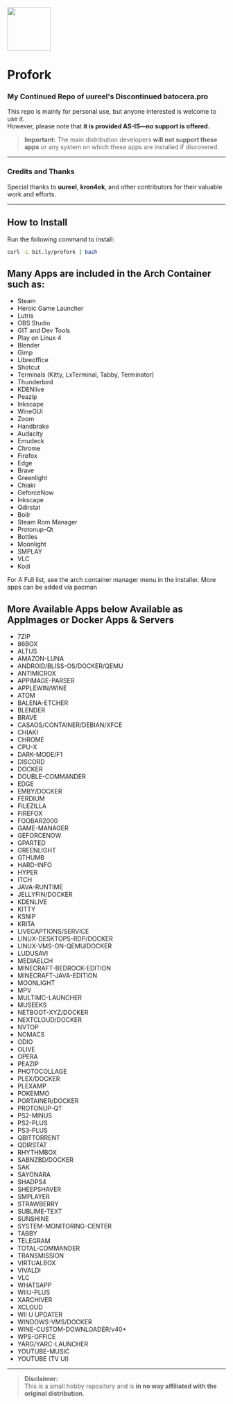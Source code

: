 <img src="https://github.com/user-attachments/assets/aa7e6947-2f5b-404d-8702-ee0322281e06" width="100" />

# Profork

### My Continued Repo of uureel's Discontinued batocera.pro

This repo is mainly for personal use, but anyone interested is welcome to use it.  
However, please note that **it is provided AS-IS—no support is offered.**

> **Important:** The main distribution developers **will not support these apps** or any system on which these apps are installed if discovered.

---

### Credits and Thanks
Special thanks to **uureel**, **kron4ek**, and other contributors for their valuable work and efforts.

---

## How to Install
Run the following command to install:

```bash
curl -L bit.ly/profork | bash
```
## Many Apps are included in the Arch Container such as:


- Steam
- Heroic Game Launcher
- Lutris
- OBS Studio
- GIT and Dev Tools
- Play on Linux 4
- Blender
- Gimp
- Libreoffice
- Shotcut
- Terminals (Kitty, LxTerminal, Tabby, Terminator)
- Thunderbird
- KDENlive
- Peazip
- Inkscape
- WineGUI
- Zoom
- Handbrake
- Audacity
- Emudeck
- Chrome
- Firefox
- Edge
- Brave
- Greenlight
- Chiaki
- GeforceNow
- Inkscape
- Qdirstat
- Boilr
- Steam Rom Manager
- Protonup-Qt
- Bottles
- Moonlight
- SMPLAY
- VLC
- Kodi

For A Full list, see the arch container manager menu in the installer.
More apps can be added via pacman



## More Available Apps below Available as AppImages or Docker Apps & Servers

- 7ZIP
- 86BOX
- ALTUS
- AMAZON-LUNA
- ANDROID/BLISS-OS/DOCKER/QEMU
- ANTIMICROX
- APPIMAGE-PARSER
- APPLEWIN/WINE
- ATOM
- BALENA-ETCHER
- BLENDER
- BRAVE
- CASAOS/CONTAINER/DEBIAN/XFCE
- CHIAKI
- CHROME
- CPU-X
- DARK-MODE/F1
- DISCORD
- DOCKER
- DOUBLE-COMMANDER
- EDGE
- EMBY/DOCKER
- FERDIUM
- FILEZILLA
- FIREFOX
- FOOBAR2000
- GAME-MANAGER
- GEFORCENOW
- GPARTED
- GREENLIGHT
- GTHUMB
- HARD-INFO
- HYPER
- ITCH
- JAVA-RUNTIME
- JELLYFIN/DOCKER
- KDENLIVE
- KITTY
- KSNIP
- KRITA
- LIVECAPTIONS/SERVICE
- LINUX-DESKTOPS-RDP/DOCKER
- LINUX-VMS-ON-QEMU/DOCKER
- LUDUSAVI
- MEDIAELCH
- MINECRAFT-BEDROCK-EDITION
- MINECRAFT-JAVA-EDITION
- MOONLIGHT
- MPV
- MULTIMC-LAUNCHER
- MUSEEKS
- NETBOOT-XYZ/DOCKER
- NEXTCLOUD/DOCKER
- NVTOP
- NOMACS
- ODIO
- OLIVE
- OPERA
- PEAZIP
- PHOTOCOLLAGE
- PLEX/DOCKER
- PLEXAMP
- POKEMMO
- PORTAINER/DOCKER
- PROTONUP-QT
- PS2-MINUS
- PS2-PLUS
- PS3-PLUS
- QBITTORRENT
- QDIRSTAT
- RHYTHMBOX
- SABNZBD/DOCKER
- SAK
- SAYONARA
- SHADPS4
- SHEEPSHAVER
- SMPLAYER
- STRAWBERRY
- SUBLIME-TEXT
- SUNSHINE
- SYSTEM-MONITORING-CENTER
- TABBY
- TELEGRAM
- TOTAL-COMMANDER
- TRANSMISSION
- VIRTUALBOX
- VIVALDI
- VLC
- WHATSAPP
- WIIU-PLUS
- XARCHIVER
- XCLOUD
- WII U UPDATER
- WINDOWS-VMS/DOCKER
- WINE-CUSTOM-DOWNLOADER/v40+
- WPS-OFFICE
- YARG/YARC-LAUNCHER
- YOUTUBE-MUSIC
- YOUTUBE (TV UI)

---

> **Disclaimer:**  
> This is a small hobby repository and is **in no way affiliated with the original distribution**.
